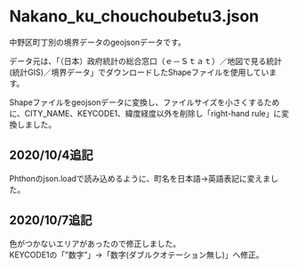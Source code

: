 <h1>Nakano_ku_chouchoubetu3.json</h1>
<p>中野区町丁別の境界データのgeojsonデータです。</p>
<p>データ元は、「（日本）政府統計の総合窓口（ｅ－Ｓｔａｔ）／地図で見る統計(統計GIS)／境界データ」でダウンロードしたShapeファイルを使用しています。</p>
<p>Shapeファイルをgeojsonデータに変換し、ファイルサイズを小さくするために、CITY_NAME、KEYCODE1、緯度経度以外を削除し「right-hand rule」に変換しました。</p>


<h2>2020/10/4追記</h2>
<p>Phthonのjson.loadで読み込めるように、町名を日本語→英語表記に変えました。</p>

<h2>2020/10/7追記</h2>
<p>色がつかないエリアがあったので修正しました。<br>KEYCODE1の「”数字”」→「数字(ダブルクオテーション無し)」へ修正。
